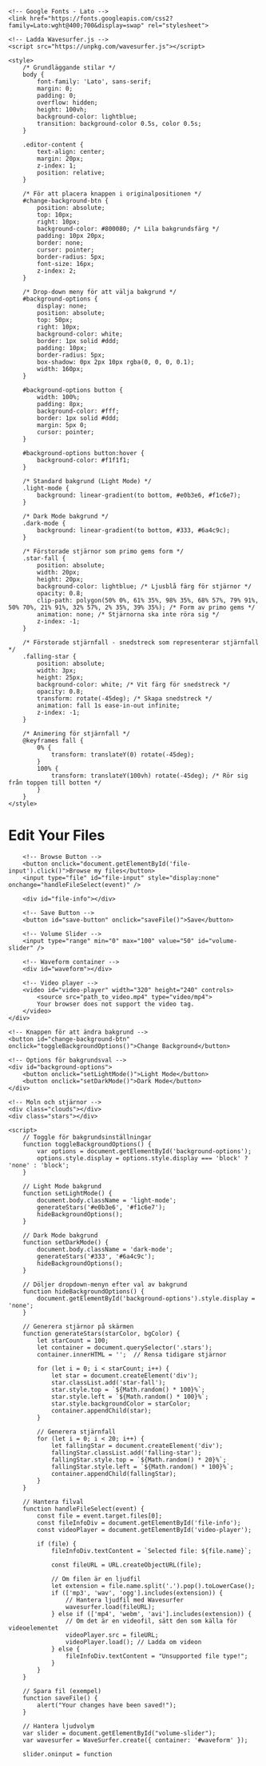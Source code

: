 <!DOCTYPE html>
<html lang="en">
<head>
    <meta charset="UTF-8">
    <meta name="viewport" content="width=device-width, initial-scale=1.0">
    <title>File Editor</title>
    
    <!-- Google Fonts - Lato -->
    <link href="https://fonts.googleapis.com/css2?family=Lato:wght@400;700&display=swap" rel="stylesheet">
    
    <!-- Ladda Wavesurfer.js -->
    <script src="https://unpkg.com/wavesurfer.js"></script>

    <style>
        /* Grundläggande stilar */
        body {
            font-family: 'Lato', sans-serif;
            margin: 0;
            padding: 0;
            overflow: hidden;
            height: 100vh;
            background-color: lightblue;
            transition: background-color 0.5s, color 0.5s;
        }

        .editor-content {
            text-align: center;
            margin: 20px;
            z-index: 1;
            position: relative;
        }

        /* För att placera knappen i originalpositionen */
        #change-background-btn {
            position: absolute;
            top: 10px;
            right: 10px;
            background-color: #800080; /* Lila bakgrundsfärg */
            padding: 10px 20px;
            border: none;
            cursor: pointer;
            border-radius: 5px;
            font-size: 16px;
            z-index: 2;
        }

        /* Drop-down meny för att välja bakgrund */
        #background-options {
            display: none;
            position: absolute;
            top: 50px;
            right: 10px;
            background-color: white;
            border: 1px solid #ddd;
            padding: 10px;
            border-radius: 5px;
            box-shadow: 0px 2px 10px rgba(0, 0, 0, 0.1);
            width: 160px;
        }

        #background-options button {
            width: 100%;
            padding: 8px;
            background-color: #fff;
            border: 1px solid #ddd;
            margin: 5px 0;
            cursor: pointer;
        }

        #background-options button:hover {
            background-color: #f1f1f1;
        }

        /* Standard bakgrund (Light Mode) */
        .light-mode {
            background: linear-gradient(to bottom, #e0b3e6, #f1c6e7);
        }

        /* Dark Mode bakgrund */
        .dark-mode {
            background: linear-gradient(to bottom, #333, #6a4c9c);
        }

        /* Förstorade stjärnor som primo gems form */
        .star-fall {
            position: absolute;
            width: 20px;
            height: 20px;
            background-color: lightblue; /* Ljusblå färg för stjärnor */
            opacity: 0.8;
            clip-path: polygon(50% 0%, 61% 35%, 98% 35%, 68% 57%, 79% 91%, 50% 70%, 21% 91%, 32% 57%, 2% 35%, 39% 35%); /* Form av primo gems */
            animation: none; /* Stjärnorna ska inte röra sig */
            z-index: -1;
        }

        /* Förstorade stjärnfall - snedstreck som representerar stjärnfall */
        .falling-star {
            position: absolute;
            width: 3px;
            height: 25px;
            background-color: white; /* Vit färg för snedstreck */
            opacity: 0.8;
            transform: rotate(-45deg); /* Skapa snedstreck */
            animation: fall 1s ease-in-out infinite;
            z-index: -1;
        }

        /* Animering för stjärnfall */
        @keyframes fall {
            0% {
                transform: translateY(0) rotate(-45deg);
            }
            100% {
                transform: translateY(100vh) rotate(-45deg); /* Rör sig från toppen till botten */
            }
        }
    </style>
</head>
<body class="light-mode">
    <div class="editor-content">
        <h1>Edit Your Files</h1>

        <!-- Browse Button -->
        <button onclick="document.getElementById('file-input').click()">Browse my files</button>
        <input type="file" id="file-input" style="display:none" onchange="handleFileSelect(event)" />
        
        <div id="file-info"></div>
        
        <!-- Save Button -->
        <button id="save-button" onclick="saveFile()">Save</button>

        <!-- Volume Slider -->
        <input type="range" min="0" max="100" value="50" id="volume-slider" />

        <!-- Waveform container -->
        <div id="waveform"></div>

        <!-- Video player -->
        <video id="video-player" width="320" height="240" controls>
            <source src="path_to_video.mp4" type="video/mp4">
            Your browser does not support the video tag.
        </video>
    </div>

    <!-- Knappen för att ändra bakgrund -->
    <button id="change-background-btn" onclick="toggleBackgroundOptions()">Change Background</button>
    
    <!-- Options för bakgrundsval -->
    <div id="background-options">
        <button onclick="setLightMode()">Light Mode</button>
        <button onclick="setDarkMode()">Dark Mode</button>
    </div>

    <!-- Moln och stjärnor -->
    <div class="clouds"></div>
    <div class="stars"></div>

    <script>
        // Toggle för bakgrundsinställningar
        function toggleBackgroundOptions() {
            var options = document.getElementById('background-options');
            options.style.display = options.style.display === 'block' ? 'none' : 'block';
        }

        // Light Mode bakgrund
        function setLightMode() {
            document.body.className = 'light-mode';
            generateStars('#e0b3e6', '#f1c6e7');
            hideBackgroundOptions();
        }

        // Dark Mode bakgrund
        function setDarkMode() {
            document.body.className = 'dark-mode';
            generateStars('#333', '#6a4c9c');
            hideBackgroundOptions();
        }

        // Döljer dropdown-menyn efter val av bakgrund
        function hideBackgroundOptions() {
            document.getElementById('background-options').style.display = 'none';
        }

        // Generera stjärnor på skärmen
        function generateStars(starColor, bgColor) {
            let starCount = 100;
            let container = document.querySelector('.stars');
            container.innerHTML = '';  // Rensa tidigare stjärnor

            for (let i = 0; i < starCount; i++) {
                let star = document.createElement('div');
                star.classList.add('star-fall');
                star.style.top = `${Math.random() * 100}%`;
                star.style.left = `${Math.random() * 100}%`;
                star.style.backgroundColor = starColor;
                container.appendChild(star);
            }

            // Generera stjärnfall
            for (let i = 0; i < 20; i++) {
                let fallingStar = document.createElement('div');
                fallingStar.classList.add('falling-star');
                fallingStar.style.top = `${Math.random() * 20}%`;
                fallingStar.style.left = `${Math.random() * 100}%`;
                container.appendChild(fallingStar);
            }
        }

        // Hantera filval
        function handleFileSelect(event) {
            const file = event.target.files[0];
            const fileInfoDiv = document.getElementById('file-info');
            const videoPlayer = document.getElementById('video-player');

            if (file) {
                fileInfoDiv.textContent = `Selected file: ${file.name}`;

                const fileURL = URL.createObjectURL(file);

                // Om filen är en ljudfil
                let extension = file.name.split('.').pop().toLowerCase();
                if (['mp3', 'wav', 'ogg'].includes(extension)) {
                    // Hantera ljudfil med Wavesurfer
                    wavesurfer.load(fileURL);
                } else if (['mp4', 'webm', 'avi'].includes(extension)) {
                    // Om det är en videofil, sätt den som källa för videoelementet
                    videoPlayer.src = fileURL;
                    videoPlayer.load(); // Ladda om videon
                } else {
                    fileInfoDiv.textContent = "Unsupported file type!";
                }
            }
        }

        // Spara fil (exempel)
        function saveFile() {
            alert("Your changes have been saved!");
        }

        // Hantera ljudvolym
        var slider = document.getElementById("volume-slider");
        var wavesurfer = WaveSurfer.create({ container: '#waveform' });

        slider.oninput = function
